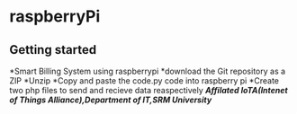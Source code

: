 # raspberryPi
## Getting started
*Smart Billing System using raspberrypi 
*download the Git repository as a ZIP
*Unzip
*Copy and paste the code.py code into raspberry pi
*Create two php files to send and recieve data reaspectively
***Affilated IoTA(Intenet of Things Alliance),Department of IT,SRM University***
